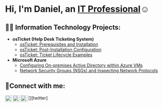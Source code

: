 <h1>Hi, I'm Daniel, an <a href="www.linkedin.com/in/daniel-llargues">IT Professional</a>☺</h1>

<h2>👨‍💻 Information Technology Projects:</h2>

- <b>osTicket (Help Desk Ticketing System)</b>
  - [osTicket: Prerequisites and Installation](https://github.com/llarguesdaniel/osticket-prereqs)
  - [osTicket: Post-Installation Configuration](https://github.com/llarguesdaniel/post-install-config)
  - [osTicket: Ticket Lifecycle Examples](https://github.com/llarguesdaniel/ticket-lifecycle)
- <b>Microsoft Azure</b>
  - [Configuring On-premises Active Directory within Azure VMs](https://github.com/llarguesdaniel/deploy-ad)
  - [Network Security Groups (NSGs) and Inspecting Network Protocols](https://github.com/llarguesdaniel/azure-network-protocols)

<h2>🤳Connect with me:</h2>

[<img align="left" alt="Josh | Twitter" width="22px" src="https://cdn.jsdelivr.net/npm/simple-icons@v3/icons/twitter.svg" />][twitter]
[<img align="left" alt="Josh | LinkedIn" width="22px" src="https://cdn.jsdelivr.net/npm/simple-icons@v3/icons/linkedin.svg" />][linkedin]
[<img align="left" alt="Josh | Instagram" width="22px" src="https://cdn.jsdelivr.net/npm/simple-icons@v3/icons/instagram.svg" />][instagram]

[instagram]: https://www.instagram.com/cheapestdon/
[linkedin]: https://www.linkedin.com/in/daniel-llargues
<!--
**llarguesdaniel/llarguesdaniel** is a ✨ _special_ ✨ repository because its `README.md` (this file) appears on your GitHub profile.

Here are some ideas to get you started:

- 🔭 I’m currently working on ...
- 🌱 I’m currently learning ...
- 👯 I’m looking to collaborate on ...
- 🤔 I’m looking for help with ...
- 💬 Ask me about ...
- 📫 How to reach me: ...
- 😄 Pronouns: ...
- ⚡ Fun fact: ...
-->
